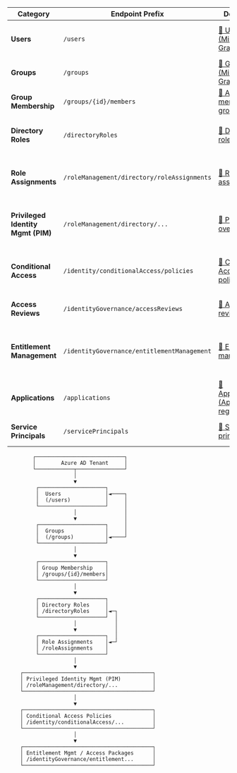 | **Category**                       | **Endpoint Prefix**                         | **Docs Link**                                                                                             | **Purpose**                                                     |
| ---------------------------------- | ------------------------------------------- | --------------------------------------------------------------------------------------------------------- | --------------------------------------------------------------- |
| **Users**                          | `/users`                                    | [🔗 Users (Microsoft Graph)](https://learn.microsoft.com/graph/api/resources/user)                        | Create, read, update, delete (CRUD) user accounts               |
| **Groups**                         | `/groups`                                   | [🔗 Groups (Microsoft Graph)](https://learn.microsoft.com/graph/api/resources/group)                      | Manage security groups, M365 groups                             |
| **Group Membership**               | `/groups/{id}/members`                      | [🔗 Add member to group](https://learn.microsoft.com/graph/api/group-post-members)                        | Add or remove members from a group                              |
| **Directory Roles**                | `/directoryRoles`                           | [🔗 Directory roles](https://learn.microsoft.com/graph/api/resources/directoryrole)                       | View/assign tenant-wide roles (e.g., Global Admin)              |
| **Role Assignments**               | `/roleManagement/directory/roleAssignments` | [🔗 Role assignments](https://learn.microsoft.com/graph/api/resources/unifiedroleassignment)              | Assign directory roles to users, groups, or service principals  |
| **Privileged Identity Mgmt (PIM)** | `/roleManagement/directory/...`             | [🔗 PIM API overview](https://learn.microsoft.com/graph/api/resources/privilegedidentitymanagement-root)  | Just-in-time privileged role access, activations, eligibility   |
| **Conditional Access**             | `/identity/conditionalAccess/policies`      | [🔗 Conditional Access policies](https://learn.microsoft.com/graph/api/resources/conditionalaccesspolicy) | Define policies for MFA, compliant device, location, etc.       |
| **Access Reviews**                 | `/identityGovernance/accessReviews`         | [🔗 Access reviews](https://learn.microsoft.com/graph/api/resources/accessreviewsv2-root)                 | Periodically review group or role membership                    |
| **Entitlement Management**         | `/identityGovernance/entitlementManagement` | [🔗 Entitlement management](https://learn.microsoft.com/graph/api/resources/entitlementmanagement-root)   | Automate access to resources through access packages & policies |
| **Applications**                   | `/applications`                             | [🔗 Applications (App registrations)](https://learn.microsoft.com/graph/api/resources/application)        | Manage app registrations (used in automation/auth)              |
| **Service Principals**             | `/servicePrincipals`                        | [🔗 Service principals](https://learn.microsoft.com/graph/api/resources/serviceprincipal)                 | Represents the app identity in a specific tenant                |



            ┌────────────────────────────┐
            │        Azure AD Tenant     │
            └────────────┬───────────────┘
                         │
                         ▼
             ┌─────────────────────┐
             │  Users              │◄────┐
             │  (/users)           │     │
             └─────────────────────┘     │
                         │               │
                         ▼               │
             ┌─────────────────────┐     │
             │  Groups             │     │
             │  (/groups)          │◄────┘
             └─────────────────────┘
                         │
                         ▼
             ┌─────────────────────┐
             │ Group Membership    │
             │ /groups/{id}/members│
             └─────────────────────┘
                         │
                         ▼
             ┌─────────────────────┐
             │ Directory Roles     │
             │ /directoryRoles     │◄─┐
             └─────────────────────┘  │
                         │            │
                         ▼            │
             ┌─────────────────────┐  │
             │ Role Assignments    │◄─┘
             │ /roleAssignments    │
             └─────────────────────┘
                         │
                         ▼
        ┌─────────────────────────────────────────┐
        │ Privileged Identity Mgmt (PIM)          │
        │ /roleManagement/directory/...           │
        └─────────────────────────────────────────┘
                         │
                         ▼
        ┌─────────────────────────────────────────┐
        │ Conditional Access Policies             │
        │ /identity/conditionalAccess/...         │
        └─────────────────────────────────────────┘
                         │
                         ▼
        ┌─────────────────────────────────────────┐
        │ Entitlement Mgmt / Access Packages      │
        │ /identityGovernance/entitlement...      │
        └─────────────────────────────────────────┘
